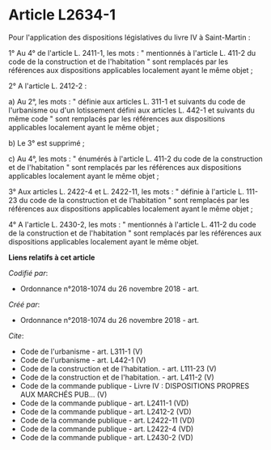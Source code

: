 # Article L2634-1

Pour l'application des dispositions législatives du livre IV à Saint-Martin : 

1° Au 4° de l'article L. 2411-1, les mots : " mentionnés à l'article L. 411-2 du code de la construction et de l'habitation "
sont remplacés par les références aux dispositions applicables localement ayant le même objet ; 

2° A l'article L. 2412-2 : 

a) Au 2°, les mots : " définie aux articles L. 311-1 et suivants du code de l'urbanisme ou d'un lotissement défini aux
articles L. 442-1 et suivants du même code " sont remplacés par les références aux dispositions applicables localement ayant
le même objet ; 

b) Le 3° est supprimé ; 

c) Au 4°, les mots : " énumérés à l'article L. 411-2 du code de la construction et de l'habitation " sont remplacés par les
références aux dispositions applicables localement ayant le même objet ; 

3° Aux articles L. 2422-4 et L. 2422-11, les mots : " définie à l'article L. 111-23 du code de la construction et de
l'habitation " sont remplacés par les références aux dispositions applicables localement ayant le même objet ; 

4° A l'article L. 2430-2, les mots : " mentionnés à l'article L. 411-2 du code de la construction et de l'habitation " sont
remplacés par les références aux dispositions applicables localement ayant le même objet.

**Liens relatifs à cet article**

_Codifié par_:

  - Ordonnance n°2018-1074 du 26 novembre 2018 - art.

_Créé par_:

  - Ordonnance n°2018-1074 du 26 novembre 2018 - art.

_Cite_:

  - Code de l'urbanisme - art. L311-1 (V)
  - Code de l'urbanisme - art. L442-1 (V)
  - Code de la construction et de l'habitation. - art. L111-23 (V)
  - Code de la construction et de l'habitation. - art. L411-2 (V)
  - Code de la commande publique -  Livre IV : DISPOSITIONS PROPRES AUX MARCHÉS PUB... (V)
  - Code de la commande publique - art. L2411-1 (VD)
  - Code de la commande publique - art. L2412-2 (VD)
  - Code de la commande publique - art. L2422-11 (VD)
  - Code de la commande publique - art. L2422-4 (VD)
  - Code de la commande publique - art. L2430-2 (VD)
